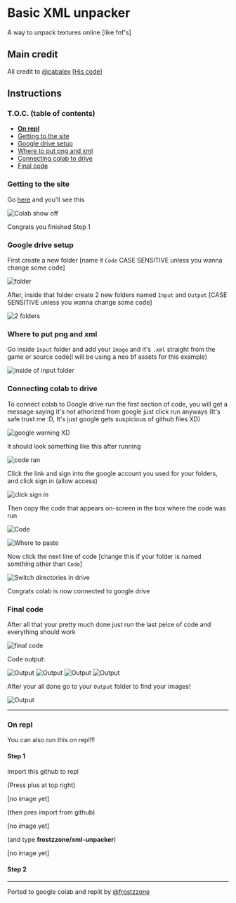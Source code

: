 
# Basic XML unpacker
A way to unpack textures online [like fnf's]

## Main credit
All credit to [@cabalex](https://github.com/cabalex) [[His code](https://gist.github.com/cabalex/931885371f20a226e4c6a3391e2d3982)]

## Instructions
### T.O.C. (table of contents)
- [**On repl**](https://github.com/frostzzone/xml-unpacker#on-repl)
- [Getting to the site](https://github.com/frostzzone/xml-unpacker#getting-to-the-site)
- [Google drive setup](https://github.com/frostzzone/xml-unpacker#google-drive-setup)
- [Where to put png and xml](https://github.com/frostzzone/xml-unpacker#where-to-put-png-and-xml)
- [Connecting colab to drive](https://github.com/frostzzone/xml-unpacker#connecting-colab-to-drive)
- [Final code](https://github.com/frostzzone/xml-unpacker#Final-code)
### Getting to the site
Go [here](https://colab.research.google.com/github/frostzzone/xml-unpacker/blob/main/XML_unpacker_on_colab.ipynb) and you'll see this

![Colab show off](https://user-images.githubusercontent.com/65735427/139131675-91cfe0e2-401f-4247-864a-9a79b3a0bf37.png)

Congrats you finished Step 1

### Google drive setup
First create a new folder [name it `Code` CASE SENSITIVE unless you wanna change some code]

![folder](https://user-images.githubusercontent.com/65735427/139132137-05b78c77-6abe-434a-9579-39cd112aa2d2.png)

After, inside that folder create 2 new folders named `Input` and `Output` [CASE SENSITIVE unless you wanna change some code]

![2 folders](https://user-images.githubusercontent.com/65735427/139132408-47162da0-e038-49ba-aed3-d0ef49c16eb4.png)
### Where to put png and xml
Go inside `Input` folder and add your `Image` and it's `.xml` straight from the game or source code(I will be using a neo bf assets for this example)

![inside of input folder](https://user-images.githubusercontent.com/65735427/139306790-b9379bef-3950-4f2b-8cb9-3ca6751cdf7a.png)

### Connecting colab to drive
To connect colab to Google drive run the first section of code, you will get a message saying it's not athorized from google just click run anyways (It's safe trust me :D, It's just google gets suspicious of github files XD)

![google warning XD](https://user-images.githubusercontent.com/65735427/139307095-5b998541-5983-4489-9191-c7b2acdd0d14.png)

it should look something like this after running

![code ran](https://user-images.githubusercontent.com/65735427/139307316-ec4a5b51-5c03-417c-986e-a489c3ff6919.png)

Click the link and sign into the google account you used for your folders, and click sign in (allow access)

![click sign in](https://user-images.githubusercontent.com/65735427/139307742-3bb29084-bcd1-4787-8583-a8b8c13ff3a0.png)

Then copy the code that appears on-screen in the box where the code was run

![Code](https://user-images.githubusercontent.com/65735427/139308132-cbca46b1-8885-4fc1-9f4d-5497abcf5955.png)

![Where to paste](https://user-images.githubusercontent.com/65735427/139308266-c0f5c884-28f2-449a-98b3-992a9413fbb1.png)

Now click the next line of code [change this if your folder is named somthing other than `Code`]

![Switch directories in drive](https://user-images.githubusercontent.com/65735427/139308630-55658c7d-b866-450e-af42-a39fcc5ede33.png)


Congrats colab is now connected to google drive

### Final code

After all that your pretty much done just run the last peice of code and everything should work

![final code](https://user-images.githubusercontent.com/65735427/139309501-46c0a9b4-daee-4708-bf10-9759577c0882.png)

Code output:

![Output](https://user-images.githubusercontent.com/65735427/139309622-bd0ba22f-bd98-4da6-a411-326cb9c1db21.png)
![Output](https://user-images.githubusercontent.com/65735427/139309672-79f57c35-7dbe-480e-ae47-860abc2fa57c.png)
![Output](https://user-images.githubusercontent.com/65735427/139309743-0058bd31-0dff-48d4-b8af-8342985d6986.png)
![Output](https://user-images.githubusercontent.com/65735427/139309804-38a29258-590e-4ef7-a8bc-4672a64a50cf.png)

After your all done go to your `Output` folder to find your images!

![Output](https://user-images.githubusercontent.com/65735427/139309909-037a29f6-4e33-411b-816d-347227e61dfd.png)

** **

### On repl

You can also run this on repl!!!


#### Step 1

Import this github to repl

(Press plus at top right)

[no image yet]

(then pres import from github)

[no image yet]

(and type **frostzzone/xml-unpacker**)

[no image yet]

#### Step 2

** **
Ported to google colab and replit by [@frostzzone](https://github.com/frostzzone)